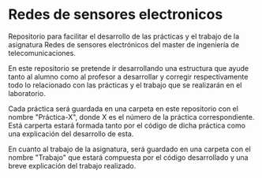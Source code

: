 # Redes de sensores electronicos
Repositorio para facilitar el desarrollo de las prácticas y el trabajo de la asignatura Redes de sensores electrónicos del master de ingeniería de telecomunicaciones.

En este repositorio se pretende ir desarrollando una estructura que ayude tanto al alumno como al profesor a desarrollar y corregir respectivamente todo lo relacionado con las prácticas y el trabajo que se realizarán en el laboratorio.

Cada práctica será guardada en una carpeta en este repositorio con el nombre "Práctica-X", donde X es el número de la práctica correspondiente. Está carperta estará formada tanto por el código de dicha práctica como una explicación del desarrollo de esta. 

En cuanto al trabajo de la asignatura, será guardado en una carpeta con el nombre "Trabajo" que estará compuesta por el código desarrollado y una breve explicación del trabajo realizado.

